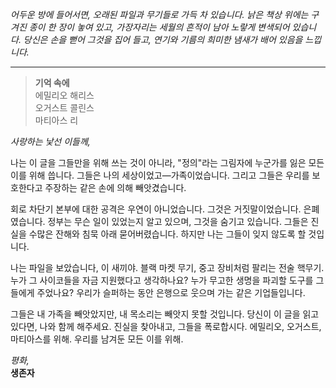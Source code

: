 _어두운 방에 들어서면, 오래된 파일과 무기들로 가득 차 있습니다. 낡은 책상 위에는 구겨진 종이 한 장이 놓여 있고, 가장자리는 세월의 흔적이 남아 노랗게 변색되어 있습니다. 당신은 손을 뻗어 그것을 집어 들고, 연기와 기름의 희미한 냄새가 배어 있음을 느낍니다._

---

> **기억 속에**  
> 에밀리오 해리스  
> 오거스트 콜린스  
> 마티아스 리

_사랑하는 낯선 이들께,_

나는 이 글을 그들만을 위해 쓰는 것이 아니라, "정의"라는 그림자에 누군가를 잃은 모든 이를 위해 씁니다. 그들은 나의 세상이었고—가족이었습니다. 그리고 그들은 우리를 보호한다고 주장하는 같은 손에 의해 빼앗겼습니다.

회로 차단기 본부에 대한 공격은 우연이 아니었습니다. 그것은 거짓말이었습니다. 은폐였습니다. 정부는 무슨 일이 있었는지 알고 있으며, 그것을 숨기고 있습니다. 그들은 진실을 수많은 잔해와 침묵 아래 묻어버렸습니다. 하지만 나는 그들이 잊지 않도록 할 것입니다.

나는 파일을 보았습니다, 이 새끼야. 블랙 마켓 무기, 중고 장비처럼 팔리는 전술 핵무기. 누가 그 사이코들을 자금 지원했다고 생각하나요? 누가 무고한 생명을 파괴할 도구를 그들에게 주었나요? 우리가 슬퍼하는 동안 은행으로 웃으며 가는 같은 기업들입니다.

그들은 내 가족을 빼앗았지만, 내 목소리는 빼앗지 못할 것입니다. 당신이 이 글을 읽고 있다면, 나와 함께 해주세요. 진실을 찾아내고, 그들을 폭로합시다. 에밀리오, 오거스트, 마티아스를 위해. 우리를 남겨둔 모든 이를 위해.

_평화,_  
**생존자**
